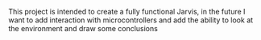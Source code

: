 This project is intended to create a fully functional Jarvis, in the future I want to add interaction with microcontrollers and add the ability to look at the environment and draw some conclusions